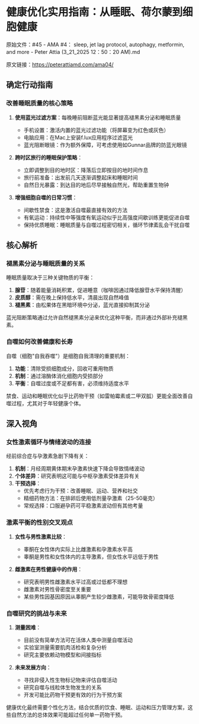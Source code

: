 # 健康优化实用指南：从睡眠、荷尔蒙到细胞健康

原始文件：#45 - AMA #4： sleep, jet lag protocol, autophagy, metformin, and more - Peter Attia (3_21_2025 12：50：20 AM).md

原文链接：https://peterattiamd.com/ama04/

<YouTube videoId="pm_oGys-luc" />

## 确定行动指南

### 改善睡眠质量的核心策略

1. **使用蓝光过滤方案**：每晚睡前阻断蓝光能显著提高褪黑素分泌和睡眠质量
   - 手机设置：激活内置的蓝光过滤功能（将屏幕变为红色或灰色）
   - 电脑应用：在Mac上安装f.lux应用程序过滤蓝光
   - 蓝光阻断眼镜：作为额外保障，可考虑使用如Gunnar品牌的防蓝光眼镜

2. **跨时区旅行的睡眠保护策略**：
   - 立即调整到目的地时区：降落后立即按目的地时间作息
   - 旅行前准备：出发前几天逐渐调整起床和睡眠时间
   - 自然日光暴露：到达目的地后尽早接触自然光，帮助重置生物钟

3. **增强细胞自噬的日常习惯**：
   - 间歇性禁食：这是激活自噬最直接有效的方法
   - 有氧运动：持续性中等强度有氧运动似乎比高强度间歇训练更能促进自噬
   - 保持优质睡眠：睡眠质量与自噬过程密切相关，循环节律紊乱会干扰自噬

## 核心解析

### 褪黑素分泌与睡眠质量的关系

睡眠质量取决于三种关键物质的平衡：
1. **腺苷**：随着能量消耗积累，促进睡意（咖啡因通过降低腺苷水平保持清醒）
2. **皮质醇**：需在晚上保持低水平，清晨出现自然峰值
3. **褪黑素**：由松果体在黑暗环境中分泌，蓝光直接抑制其分泌

蓝光阻断策略通过允许自然褪黑素分泌来优化这种平衡，而非通过外部补充褪黑素。

### 自噬如何改善健康和长寿

自噬（细胞"自我吞噬"）是细胞自我清理的重要机制：
1. **功能**：清除受损细胞成分，回收可重用物质
2. **机制**：通过溶酶体消化细胞内受损部分
3. **平衡**：自噬过度或不足都有害，必须维持适度水平

禁食、运动和睡眠优化似乎比药物干预（如雷帕霉素或二甲双胍）更能全面改善自噬过程，尤其对于年轻健康个体。

## 深入视角

### 女性激素循环与情绪波动的连接

经前综合症与孕激素急剧下降有关：
1. **机制**：月经周期黄体期末孕激素快速下降会导致情绪波动
2. **个体差异**：研究表明这可能与中枢孕激素受体差异有关
3. **干预选择**：
   - 优先考虑行为干预：改善睡眠、运动、营养和社交
   - 精细药物方法：在排卵后使用低剂量孕激素（25-50毫克）
   - 常规选择：口服避孕药可平稳激素波动但有其他考量

### 激素平衡的性别交叉观点

1. **女性与男性激素比较**：
   - 睾酮在女性体内实际上比雌激素和孕激素水平高
   - 睾酮是男性和女性体内的主导激素，但女性水平远低于男性

2. **雌激素在男性健康中的作用**：
   - 研究表明男性雌激素水平过高或过低都不理想
   - 雌激素对男性骨密度至关重要
   - 某些男性因基因原因从睾酮产生较少雌激素，可能导致骨密度降低

### 自噬研究的挑战与未来

1. **测量困难**：
   - 目前没有简单方法可在活体人类中测量自噬活动
   - 实验室测量需要肌肉活检和复杂分析
   - 研究主要依赖动物模型和间接指标

2. **未来发展方向**：
   - 寻找非侵入性生物标记物来评估自噬活动
   - 研究自噬与线粒体生物发生的关系
   - 开发可能比药物干预更有效的行为干预方案

健康优化最终需要个性化方法，结合优质的饮食、睡眠、运动和压力管理方案，这些自然方法的总体效果可能超过任何单一药物干预。
